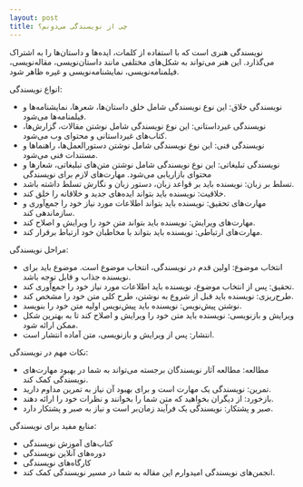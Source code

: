 ```yaml
---
layout: post
title: چی از نویسندگی می‌دونم؟
---
```


نویسندگی هنری است که با استفاده از کلمات، ایده‌ها و داستان‌ها را به اشتراک می‌گذارد. این هنر می‌تواند به شکل‌های مختلفی مانند داستان‌نویسی، مقاله‌نویسی، فیلمنامه‌نویسی، نمایشنامه‌نویسی و غیره ظاهر شود.

انواع نویسندگی:

 * نویسندگی خلاق: این نوع نویسندگی شامل خلق داستان‌ها، شعرها، نمایشنامه‌ها و فیلمنامه‌ها می‌شود.
 * نویسندگی غیرداستانی: این نوع نویسندگی شامل نوشتن مقالات، گزارش‌ها، کتاب‌های غیرداستانی و محتوای وب می‌شود.
 * نویسندگی فنی: این نوع نویسندگی شامل نوشتن دستورالعمل‌ها، راهنماها و مستندات فنی می‌شود.
 * نویسندگی تبلیغاتی: این نوع نویسندگی شامل نوشتن متن‌های تبلیغاتی، شعارها و محتوای بازاریابی می‌شود.
مهارت‌های لازم برای نویسندگی
 * تسلط بر زبان: نویسنده باید بر قواعد زبان، دستور زبان و نگارش تسلط داشته باشد.
 * خلاقیت: نویسنده باید بتواند ایده‌های جدید و خلاقانه را خلق کند.
 * مهارت‌های تحقیق: نویسنده باید بتواند اطلاعات مورد نیاز خود را جمع‌آوری و سازماندهی کند.
 * مهارت‌های ویرایش: نویسنده باید بتواند متن خود را ویرایش و اصلاح کند.
 * مهارت‌های ارتباطی: نویسنده باید بتواند با مخاطبان خود ارتباط برقرار کند.
   
مراحل نویسندگی:

 * انتخاب موضوع: اولین قدم در نویسندگی، انتخاب موضوع است. موضوع باید برای نویسنده جذاب و قابل توجه باشد.
 * تحقیق: پس از انتخاب موضوع، نویسنده باید اطلاعات مورد نیاز خود را جمع‌آوری کند.
 * طرح‌ریزی: نویسنده باید قبل از شروع به نوشتن، طرح کلی متن خود را مشخص کند.
 * نوشتن پیش‌نویس: نویسنده باید پیش‌نویس اولیه متن خود را بنویسد.
 * ویرایش و بازنویسی: نویسنده باید متن خود را ویرایش و اصلاح کند تا به بهترین شکل ممکن ارائه شود.
 * انتشار: پس از ویرایش و بازنویسی، متن آماده انتشار است.
   
نکات مهم در نویسندگی:

 * مطالعه: مطالعه آثار نویسندگان برجسته می‌تواند به شما در بهبود مهارت‌های نویسندگی کمک کند.
 * تمرین: نویسندگی یک مهارت است و برای بهبود آن نیاز به تمرین مداوم دارید.
 * بازخورد: از دیگران بخواهید که متن شما را بخوانند و نظرات خود را ارائه دهند.
 * صبر و پشتکار: نویسندگی یک فرآیند زمان‌بر است و نیاز به صبر و پشتکار دارد.
   
منابع مفید برای نویسندگی:

 * کتاب‌های آموزش نویسندگی
 * دوره‌های آنلاین نویسندگی
 * کارگاه‌های نویسندگی
 * انجمن‌های نویسندگی
امیدوارم این مقاله به شما در مسیر نویسندگی کمک کند.
